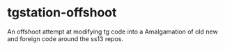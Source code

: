 # tgstation-offshoot
An offshoot attempt at modifying tg code into a Amalgamation of old new and foreign code around the ss13 repos.
